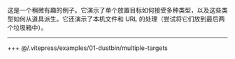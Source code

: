 这是一个稍微有趣的例子。它演示了单个放置目标如何接受多种类型，以及这些类型如何从道具派生。它还演示了本机文件和 URL 的处理（尝试将它们放到最后两个垃圾箱中）。

----

+++ @/.vitepress/examples/01-dustbin/multiple-targets
